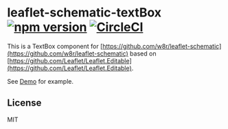 # leaflet-schematic-textBox [![npm version](https://badge.fury.io/js/leaflet-editable-textbox.svg)](https://badge.fury.io/js/leaflet-editable-textbox) [![CircleCI](https://circleci.com/gh/rumax/Leaflet.Editable.TextBox.svg?style=svg)](https://circleci.com/gh/rumax/Leaflet.Editable.TextBox)

This is a TextBox component for [https://github.com/w8r/leaflet-schematic](https://github.com/w8r/leaflet-schematic) based on [https://github.com/Leaflet/Leaflet.Editable](https://github.com/Leaflet/Leaflet.Editable).

See [Demo](https://rumax.github.io/Leaflet.Editable.TextBox/demo/ "Demo") for example.

## License

MIT
